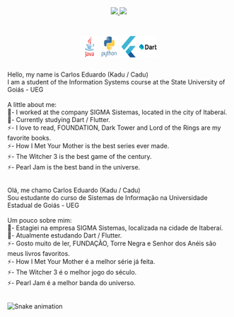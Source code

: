 <div align="center">
   <a href="https://github.com/KaduComC">
    <img height="210em" src="https://github-readme-stats.vercel.app/api?username=KaduComC&count_private=true&show_icons=true&theme=highcontrast" />
    <img height="210em" src="https://github-readme-stats.vercel.app/api/top-langs/?username=KaduComC&layout=compact&langs_count=16&theme=highcontrast" /> 
   </a>
</div>
  
##

<div align="center" valign="top"><br/>
   <img align="center" alt="Java" height="48" width="40" src="https://github.com/devicons/devicon/blob/master/icons/java/java-original-wordmark.svg">
   <img align="center" alt="Java" height="48" width="40" src="https://github.com/devicons/devicon/blob/master/icons/python/python-original-wordmark.svg">
   <img align="center" alt="Java" height="48" width="40" src="https://github.com/devicons/devicon/blob/master/icons/flutter/flutter-original.svg">
   <img align="center" alt="Java" height="48" width="40" src="https://github.com/devicons/devicon/blob/master/icons/dart/dart-original-wordmark.svg">
</div>

##

Hello, my name is Carlos Eduardo (Kadu / Cadu)<br/>
I am a student of the Information Systems course at the State University of Goiás - UEG<br/>
<br/>
A little about me:<br/>
   💼- I worked at the company SIGMA Sistemas, located in the city of Itaberaí.<br/>
   📘- Currently studying Dart / Flutter.<br>
   ⚡- I love to read, FOUNDATION, Dark Tower and Lord of the Rings are my favorite books.<br/>
   ⚡- How I Met Your Mother is the best series ever made.<br/>
   ⚡- The Witcher 3 is the best game of the century.<br/>
   ⚡- Pearl Jam is the best band in the universe.<br/>

##

Olá, me chamo Carlos Eduardo (Kadu / Cadu)<br/>
Sou estudante do curso de Sistemas de Informação na Universidade Estadual de Goiás - UEG<br/>
<br/>
Um pouco sobre mim:<br/>
   💼- Estagiei na empresa SIGMA Sistemas, localizada na cidade de Itaberaí.<br/>
   📘- Atualmente estudando Dart / Flutter.<br/>
   ⚡- Gosto muito de ler, FUNDAÇÃO, Torre Negra e Senhor dos Anéis são meus livros favoritos.<br/>
   ⚡- How I Met Your Mother é a melhor série já feita.<br/>
   ⚡- The Witcher 3 é o melhor jogo do século.<br/>
   ⚡- Pearl Jam é a melhor banda do universo.<br/>

##

![Snake animation](https://github.com/KaduComC/KaduComC/blob/output/github-contribution-grid-snake.svg)

